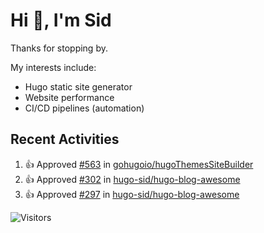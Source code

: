 # Hi 👋, I'm Sid

Thanks for stopping by. 

My interests include:
- Hugo static site generator
- Website performance
- CI/CD pipelines (automation)


## Recent Activities

<!--RECENT_ACTIVITY:start-->
1. 👍 Approved [#563](https://github.com/gohugoio/hugoThemesSiteBuilder/pull/563#pullrequestreview-2830847193) in [gohugoio/hugoThemesSiteBuilder](https://github.com/gohugoio/hugoThemesSiteBuilder)<br>
2. 👍 Approved [#302](https://github.com/hugo-sid/hugo-blog-awesome/pull/302#pullrequestreview-2830838145) in [hugo-sid/hugo-blog-awesome](https://github.com/hugo-sid/hugo-blog-awesome)<br>
3. 👍 Approved [#297](https://github.com/hugo-sid/hugo-blog-awesome/pull/297#pullrequestreview-2767892878) in [hugo-sid/hugo-blog-awesome](https://github.com/hugo-sid/hugo-blog-awesome)<br>
<!--RECENT_ACTIVITY:end-->

![Visitors](https://api.visitorbadge.io/api/visitors?path=https%3A%2F%2Fgithub.com%2Fhugo-sid%2Fhugo-sid&countColor=%2337d67a&style=flat&labelStyle=upper)
